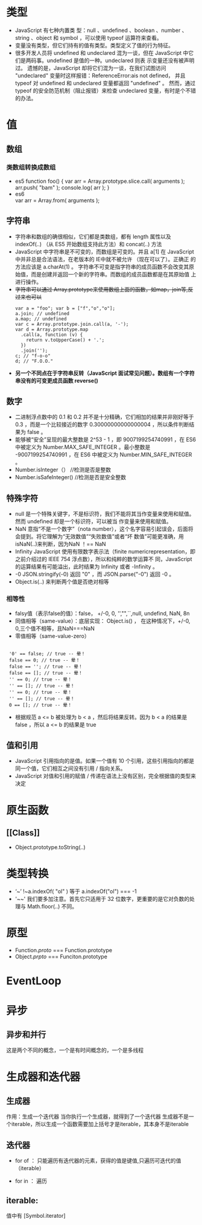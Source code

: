 # 类型
- JavaScript 有七种内置类 型：null 、undefined 、boolean 、number 、string 、object 和 symbol ，可以使用 typeof 运算符来查看。 
- 变量没有类型，但它们持有的值有类型。类型定义了值的行为特征。 
- 很多开发人员将 undefined 和 undeclared 混为一谈，但在 JavaScript 中它们是两码事。undefined 是值的一种。undeclared 则表 示变量还没有被声明过。 遗憾的是，JavaScript 却将它们混为一谈，在我们试图访问 "undeclared" 变量时这样报错：ReferenceError:ais not defined， 并且 typeof 对 undefined 和 undeclared 变量都返回 "undefined" 。 然而，通过 typeof 的安全防范机制（阻止报错）来检查 undeclared 变量，有时是个不错的办法。

# 值
## 数组

  ### 类数组转换成数组
  - es5
  function foo() { var arr = Array.prototype.slice.call( arguments ); arr.push( "bam" ); console.log( arr ); }
  - es6  
    var arr = Array.from( arguments );

## 字符串
- 字符串和数组的确很相似，它们都是类数组，都有 length 属性以及 indexOf(..) （从 ES5 开始数组支持此方法）和 concat(..) 方法
- JavaScript 中字符串是不可变的，而数组是可变的。并且 a[1] 在 JavaScript 中并非总是合法语法，在老版本的 IE中就不被允许 （现在可以了）。正确正 的方法应该是 a.charAt(1) 。 字符串不可变是指字符串的成员函数不会改变其原始值，而是创建并返回一个新的字符串。而数组的成员函数都是在其原始值 上进行操作。
- ~~字符串可以通过 Array.prototype来使用数组上面的函数，如map，join等,反过来也可以~~
  ```
  var a = "foo"; var b = ["f","o","o"];
  a.join; // undefined
  a.map; // undefined
  var c = Array.prototype.join.call(a, '-');
  var d = Array.prototype.map
    .call(a, function (v) {
      return v.toUpperCase() + '.';
    })
    .join('');
  c; // "f-o-o"
  d; // "F.O.O."
  ```
- **另一个不同点在于字符串反转（JavaScript 面试常见问题）。数组有一个字符串没有的可变更成员函数 reverse()**

## 数字
 - 二进制浮点数中的 0.1 和 0.2 并不是十分精确，它们相加的结果并非刚好等于 0.3 ，而是一个比较接近的数字 0.30000000000000004 ，所以条件判断结果为 false 。
 - 能够被“安全”呈现的最大整数是 2^53 - 1 ，即 9007199254740991 ，在 ES6 中被定义为 Number.MAX_SAFE_INTEGER 。最小整数是 -9007199254740991 ，在 ES6 中被定义为 Number.MIN_SAFE_INTEGER 。
 - Number.isInteger（）  //检测是否是整数
 - Number.isSafeInteger()  //检测是否是安全整数

## 特殊字符
 - null 是一个特殊关键字，不是标识符，我们不能将其当作变量来使用和赋值。然而 undefined 却是一个标识符，可以被当 作变量来使用和赋值。
 - NaN 意指“不是一个数字”（nota number），这个名字容易引起误会，后面将会提到。将它理解为“无效数值”“失败数值”或者“坏 数值”可能更准确，用isNaN(..)来判断，因为NaN ！== NaN
 -  Infinity   JavaScript 使用有限数字表示法（finite numericrepresentation，即之前介绍过的 IEEE 754 浮点数），所以和纯粹的数学运算不 同，JavaScript 的运算结果有可能溢出，此时结果为 Infinity 或者 -Infinity 。
 -  -0 JSON.stringify(-0) 返回 "0" ，而 JSON.parse("-0") 返回 -0 。
 -  Object.is(..) 来判断两个值是否绝对相等 

### 相等性
   - falsy值（表示false的值）：false， +/-0, 0, '',"",``,null, undefind, NaN, 8n
  - 同值相等（same-value）：底层实现： Object.is() ，
    在这种情况下，+/-0, 0,三个值不相等，且NaN===NaN
  - 零值相等（same-value-zero）

 ```

  '0' == false; // true -- 晕！
  false == 0; // true -- 晕！
  false == ''; // true -- 晕！
  false == []; // true -- 晕！
  '' == 0; // true -- 晕！
  '' == []; // true -- 晕！
  '' == 0; // true -- 晕！
  '' == []; // true -- 晕！
  0 == []; // true -- 晕！
 ```
- 根据规范 a <= b 被处理为 b < a ，然后将结果反转。因为 b < a 的结果是 false ，所以 a <= b 的结果是 true


## 值和引用
- JavaScript 引用指向的是值。如果一个值有 10 个引用，这些引用指向的都是同一个值，它们相互之间没有引用 / 指向关系。
- JavaScript 对值和引用的赋值 / 传递在语法上没有区别，完全根据值的类型来决定 

# 原生函数
 
 ##  [[Class]]
  - Object.prototype.toString(..)


# 类型转换
  - ‘~’ !~a.indexOf( "ol" ) 等于 a.indexOf("ol") === -1
  - '~~' 我们要多加注意。首先它只适用于 32 位数字，更重要的是它对负数的处理与 Math.floor(..) 不同。



# 原型

- Function._proto_ === Function.prototype
- Object._prpto_ === Funciton.prototype 


# EventLoop

# 异步
## 异步和并行
  这是两个不同的概念，一个是有时间概念的，一个是多线程

# 生成器和迭代器
## 生成器
作用：生成一个迭代器
当你执行一个生成器，就得到了一个迭代器
生成器不是一个iterable，所以生成一个函数需要加上括号才是iterable，其本身不是iterable

## 迭代器

  - for of ： 只能遍历有迭代器的元素，获得的值是键值,只遍历可迭代的值（iterable）

  - for in ： 遍历

 ## iterable:
 值中有 [Symbol.iterator]